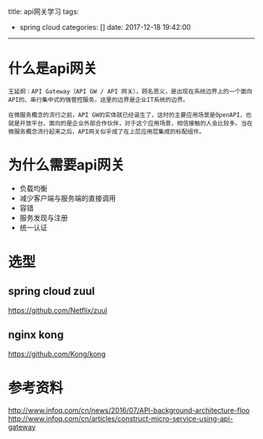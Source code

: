 title: api网关学习
tags:
  - spring cloud
categories: []
date: 2017-12-18 19:42:00
---
# 什么是api网关
```
王延炯：API Gateway（API GW / API 网关），顾名思义，是出现在系统边界上的一个面向API的、串行集中式的强管控服务，这里的边界是企业IT系统的边界。

在微服务概念的流行之前，API GW的实体就已经诞生了，这时的主要应用场景是OpenAPI，也就是开放平台，面向的是企业外部合作伙伴，对于这个应用场景，相信接触的人会比较多。当在微服务概念流行起来之后，API网关似乎成了在上层应用层集成的标配组件。
```

# 为什么需要api网关
- 负载均衡
- 减少客户端与服务端的直接调用
- 容错
- 服务发现与注册
- 统一认证

# 选型
## spring cloud zuul
https://github.com/Netflix/zuul

## nginx kong
https://github.com/Kong/kong

# 参考资料
http://www.infoq.com/cn/news/2016/07/API-background-architecture-floo
http://www.infoq.com/cn/articles/construct-micro-service-using-api-gateway